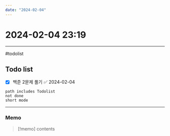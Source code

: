 ```yaml
---
date: "2024-02-04"
---
```

# 2024-02-04 23:19
---

#todolist


## Todo list
- [x] 백준 2문제 풀기 ✅ 2024-02-04
```tasks
path includes Todolist
not done
short mode
```
---
### Memo
> [!memo]
> contents
